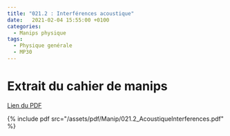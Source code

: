 ```yaml
---
title: "021.2 : Interférences acoustique"
date:   2021-02-04 15:55:00 +0100
categories:
  - Manips physique
tags:
  - Physique genérale
  - MP30
---
```


# Extrait du cahier de manips

[Lien du PDF](/assets/pdf/Manip/021.2_AcoustiqueInterferences.pdf)

{% include pdf src="/assets/pdf/Manip/021.2_AcoustiqueInterferences.pdf" %}
